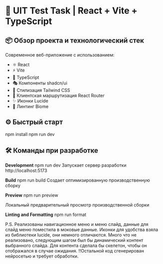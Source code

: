 # 🚀 UIT Test Task | React + Vite + TypeScript

## 📦 Обзор проекта и технологический стек
Современное веб-приложение с использованием:
- ⚛️ React
- ⚡ Vite
- 📜 TypeScript
- 🎭 Компоненты shadcn/ui 
- 🌈 Стилизация Tailwind CSS
- 🔄 Клиентская маршрутизация React Router
- ✨ Иконки Lucide 
- 🧹 Линтинг Biome  


## ⚙️ Быстрый старт

npm install
npm run dev

## 🛠️ Команды при разработке

**Development**
npm run dev
Запускает сервер разработки http://localhost:5173

**Build**
npm run build
Создает оптимизированную производственную сборку

**Preview**
npm run preview

Локальный предварительный просмотр производственной сборки

**Linting and Formatting**
npm run format

P.S. Реализованы навигационное меню и меню слайд, данные для слайд меню поместила в моковые данные. Иконки для удобства взяла из библиотеки lucide, они немного отличаются. Много что не реализовано, следующим шагом был бы динамический контент выбранного слайда. Для контента сделала бы скелетон, чтобы он отображался в случае ожидания. 
!!Остальной код сгенерирован нейросетью и требует обработки.